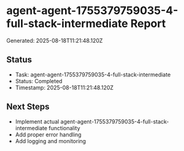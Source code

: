 # agent-agent-1755379759035-4-full-stack-intermediate Report

Generated: 2025-08-18T11:21:48.120Z

## Status
- Task: agent-agent-1755379759035-4-full-stack-intermediate
- Status: Completed
- Timestamp: 2025-08-18T11:21:48.120Z

## Next Steps
- Implement actual agent-agent-1755379759035-4-full-stack-intermediate functionality
- Add proper error handling
- Add logging and monitoring
